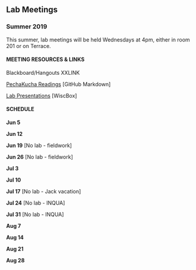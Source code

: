## Lab Meetings
### Summer 2019
This summer, lab meetings will be held Wednesdays at 4pm, either in room 201 or on Terrace.

#### MEETING RESOURCES & LINKS

Blackboard/Hangouts XXLINK

[PechaKucha Readings](https://github.com/WilliamsPaleoLab/LabMeetings/blob/master/PechaKucha.md)  [GitHub Markdown]

[Lab Presentations](https://uwmadison.box.com/s/18q6ulb3qc5vtzx8cmwf9h8owc6cwu0y) [WiscBox]

#### SCHEDULE

**Jun 5**

**Jun 12**

**Jun 19** [No lab - fieldwork]

**Jun 26** [No lab - fieldwork]

**Jul 3**

**Jul 10**

**Jul 17** [No lab - Jack vacation]

**Jul 24** [No lab - INQUA]

**Jul 31** [No lab - INQUA]

**Aug 7**

**Aug 14**

**Aug 21**

**Aug 28**
